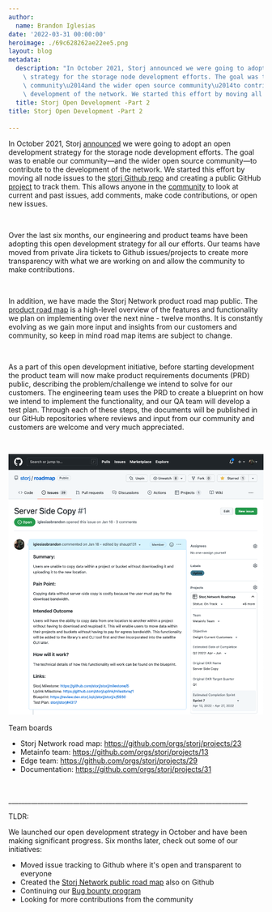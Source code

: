 ```yaml
---
author:
  name: Brandon Iglesias
date: '2022-03-31 00:00:00'
heroimage: ./69c628262ae22ee5.png
layout: blog
metadata:
  description: "In October 2021, Storj announced we were going to adopt an open development\
    \ strategy for the storage node development efforts. The goal was to enable our\
    \ community\u2014and the wider open source community\u2014to contribute to the\
    \ development of the network. We started this effort by moving all node issues..."
  title: Storj Open Development -Part 2
title: Storj Open Development -Part 2

---
```


In October 2021, Storj [announced](https://www.storj.io/blog/storj-open-development-announcement) we were going to adopt an open development strategy for the storage node development efforts. The goal was to enable our community—and the wider open source community—to contribute to the development of the network. We started this effort by moving all node issues to the [storj Github repo](https://github.com/storj/storj/issues?q=is%3Aopen+is%3Aissue+label%3ASNO) and creating a public GitHub [project](https://github.com/orgs/storj/projects/6) to track them. This allows anyone in the [community](https://forum.storj.io/) to look at current and past issues, add comments, make code contributions, or open new issues.

‍

Over the last six months, our engineering and product teams have been adopting this open development strategy for all our efforts. Our teams have moved from private Jira tickets to Github issues/projects to create more transparency with what we are working on and allow the community to make contributions.

‍

In addition, we have made the Storj Network product road map public. The [product road map](https://github.com/storj) is a high-level overview of the features and functionality we plan on implementing over the next nine - twelve months. It is constantly evolving as we gain more input and insights from our customers and community, so keep in mind road map items are subject to change. 

‍

As a part of this open development initiative, before starting development the product team will now make product requirements documents (PRD) public, describing the problem/challenge we intend to solve for our customers. The engineering team uses the PRD to create a blueprint on how we intend to implement the functionality, and our QA team will develop a test plan. Through each of these steps, the documents will be published in our GitHub repositories where reviews and input from our community and customers are welcome and very much appreciated.

‍

![](./75072fcbffc78ed1.png)‍

Team boards

* Storj Network road map: <https://github.com/orgs/storj/projects/23>
* Metainfo team: <https://github.com/orgs/storj/projects/13>
* Edge team: <https://github.com/orgs/storj/projects/29>
* Documentation: <https://github.com/orgs/storj/projects/31>

‍

\_\_\_\_\_\_\_\_\_\_\_\_\_\_\_\_\_\_\_\_\_\_\_\_\_\_\_\_\_\_\_\_\_\_\_\_\_\_\_\_\_\_\_\_\_\_\_\_\_\_\_\_\_\_\_\_\_\_\_\_\_\_\_\_\_\_\_\_\_\_\_\_\_\_

TLDR: 

We launched our open development strategy in October and have been making significant progress. Six months later, check out some of our initiatives:

* Moved issue tracking to Github where it's open and transparent to everyone
* Created the [Storj Network public road map](https://github.com/orgs/storj/projects/23) also on Github
* Continuing our [Bug bounty program](#)
* Looking for more contributions from the community

‍

